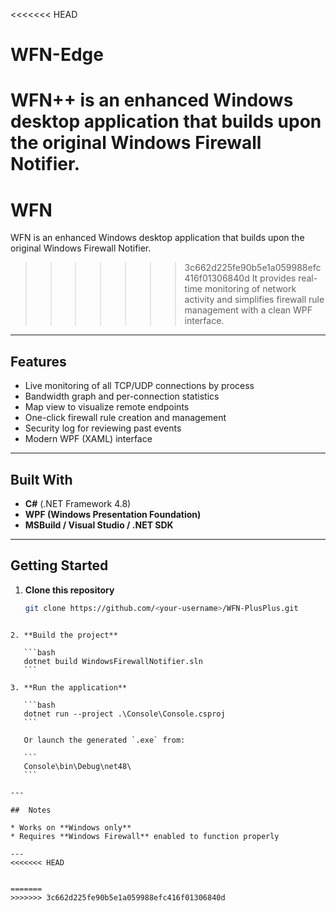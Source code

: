 <<<<<<< HEAD
# WFN-Edge

WFN++ is an enhanced Windows desktop application that builds upon the original Windows Firewall Notifier.  
=======
# WFN

WFN is an enhanced Windows desktop application that builds upon the original Windows Firewall Notifier.  
>>>>>>> 3c662d225fe90b5e1a059988efc416f01306840d
It provides real-time monitoring of network activity and simplifies firewall rule management with a clean WPF interface.

---

##  Features
-  Live monitoring of all TCP/UDP connections by process
-  Bandwidth graph and per-connection statistics
-  Map view to visualize remote endpoints
-  One-click firewall rule creation and management
-  Security log for reviewing past events
-  Modern WPF (XAML) interface

---

##  Built With
- **C#** (.NET Framework 4.8)
- **WPF (Windows Presentation Foundation)**
- **MSBuild / Visual Studio / .NET SDK**

---

##  Getting Started

1. **Clone this repository**
   ```bash
   git clone https://github.com/<your-username>/WFN-PlusPlus.git
````

2. **Build the project**

   ```bash
   dotnet build WindowsFirewallNotifier.sln
   ```

3. **Run the application**

   ```bash
   dotnet run --project .\Console\Console.csproj
   ```

   Or launch the generated `.exe` from:

   ```
   Console\bin\Debug\net48\
   ```

---

##  Notes

* Works on **Windows only**
* Requires **Windows Firewall** enabled to function properly

---
<<<<<<< HEAD


=======
>>>>>>> 3c662d225fe90b5e1a059988efc416f01306840d
